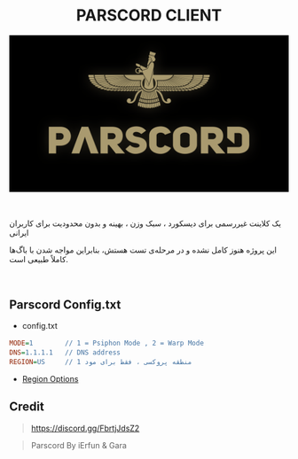 <h1 align="center">PARSCORD CLIENT</h1>
<p align="center">
  <img src="assets/parscord.png" width="700"/>
</p>
<br>

یک کلاینت غیررسمی برای دیسکورد ، سبک وزن ، بهینه و بدون محدودیت برای کاربران ایرانی

این پروژه هنوز کامل نشده و در مرحله‌ی تست هستش، بنابراین مواجه شدن با باگ‌ها کاملاً طبیعی است.


<br>

## Parscord Config.txt
- config.txt
```ini
MODE=1        // 1 = Psiphon Mode , 2 = Warp Mode
DNS=1.1.1.1   // DNS address
REGION=US     // منطقه پروکسی ، فقط برای مود 1
```
- [Region Options](https://github.com/iErfun/Parscord/blob/main/assets/regions.md)

## Credit

> https://discord.gg/FbrtjJdsZ2

> Parscord By iErfun & Gara
